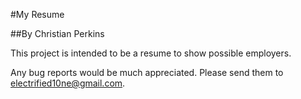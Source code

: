 #My Resume

##By Christian Perkins

This project is intended to be a resume to show possible employers.

Any bug reports would be much appreciated. Please send them to electrified10ne@gmail.com.
